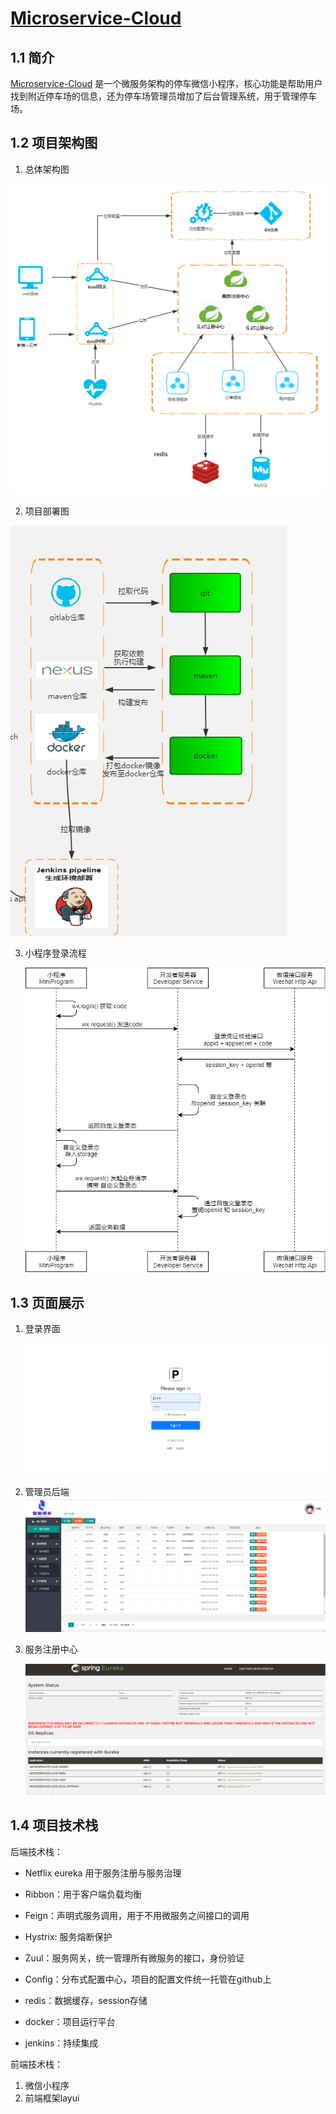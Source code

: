 # [Microservice-Cloud](https://github.com/Gakki90/Microservice-Cloud) 

## 1.1 简介

 [Microservice-Cloud](https://github.com/Gakki90/Microservice-Cloud) 是一个微服务架构的停车微信小程序，核心功能是帮助用户找到附近停车场的信息，还为停车场管理员增加了后台管理系统，用于管理停车场。

## 1.2 项目架构图

1. 总体架构图

![总体架构图](image/项目架构图.png)    

2. 项目部署图

![项目部署图](image/项目部署图.png) 

3. 小程序登录流程

   ![项目部署图](image/20180521140234249.png)



## 1.3 页面展示

1. 登录界面

   ![](image/登录界面.png)

2. 管理员后端
   ![](image/后台管理界面.PNG)  

3. 服务注册中心

   ![](image/服务注册中心界面.png)

## 1.4 项目技术栈


后端技术栈：

* Netflix eureka 用于服务注册与服务治理

*  Ribbon：用于客户端负载均衡

* Feign：声明式服务调用，用于不用微服务之间接口的调用

*  Hystrix: 服务熔断保护

* Zuul：服务网关，统一管理所有微服务的接口，身份验证

* Config：分布式配置中心，项目的配置文件统一托管在github上
* redis：数据缓存，session存储
* docker：项目运行平台
* jenkins：持续集成

前端技术栈：

1. 微信小程序
2. 前端框架layui








